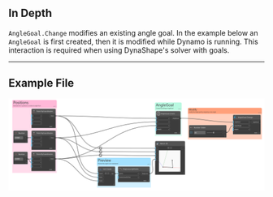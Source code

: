 ## In Depth

`AngleGoal.Change` modifies an existing angle goal. In the example below an `AngleGoal` is first created, then it is modified while Dynamo is running. This interaction is required when using DynaShape's solver with goals.


___
## Example File

![AngleGoal.Change](./DynaShape.ZeroTouch.Goals.AngleGoal.Change_img.jpg)